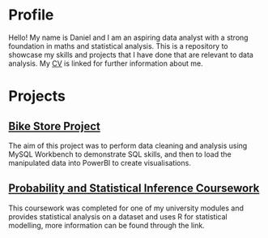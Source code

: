 # Profile
Hello! My name is Daniel and I am an aspiring data analyst with a strong foundation in maths and statistical analysis. This is a repository to showcase my skills and projects that I have done that are relevant to data analysis. My [CV](https://github.com/D-Wilkinson/Projects/blob/ad191af093d6814da78ff49eed6e79576cb58e12/Daniel%20Wilkinson%20CV.pdf) is linked for further information about me.

# Projects

## [Bike Store Project](https://github.com/D-Wilkinson/Bike-Store-Project)

The aim of this project was to perform data cleaning and analysis using MySQL Workbench to demonstrate SQL skills, and then to load the manipulated data into PowerBI to create visualisations.

## [Probability and Statistical Inference Coursework](https://github.com/D-Wilkinson/Probability-and-Statistical-Inference)

This coursework was completed for one of my university modules and provides statistical analysis on a dataset and uses R for statistical modelling, more information can be found through the link.

